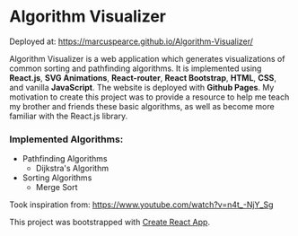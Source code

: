 # Algorithm Visualizer
Deployed at: https://marcuspearce.github.io/Algorithm-Visualizer/

Algorithm Visualizer is a web application which generates visualizations of common sorting and pathfinding algorithms. It is implemented using **React.js**, **SVG Animations**, **React-router**, **React Bootstrap**, **HTML**, **CSS**, and vanilla **JavaScript**. The website is deployed with **Github Pages**. My motivation to create this project was to provide a resource to help me teach my brother and friends these basic algorithms, as well as become more familiar with the React.js library.

### Implemented Algorithms:
* Pathfinding Algorithms
  * Dijkstra's Algorithm
* Sorting Algorithms
  * Merge Sort
  
Took inspiration from: https://www.youtube.com/watch?v=n4t_-NjY_Sg

This project was bootstrapped with [Create React App](https://github.com/facebook/create-react-app).

